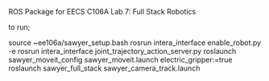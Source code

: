 ROS Package for EECS C106A Lab 7: Full Stack Robotics

to run;

source ~ee106a/sawyer_setup.bash
rosrun intera_interface enable_robot.py -e
rosrun intera_interface joint_trajectory_action_server.py
roslaunch sawyer_moveit_config sawyer_moveit.launch electric_gripper:=true
roslaunch sawyer_full_stack sawyer_camera_track.launch